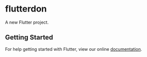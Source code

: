 # flutterdon

A new Flutter project.

## Getting Started

For help getting started with Flutter, view our online
[documentation](http://flutter.io/).

